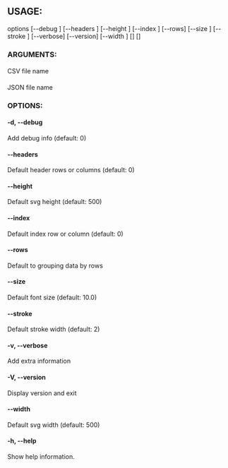 ## USAGE: 
options [--debug <debug>] [--headers <headers>] [--height <height>] [--index <index>] [--rows] [--size <size>] [--stroke <stroke>] [--verbose] [--version] [--width <width>] [<csv-name>] [<json-name>]

### ARGUMENTS:
#### <csv-name>
  CSV file name

#### <json-name>
JSON file name

### OPTIONS:

####  -d, --debug <debug>
Add debug info (default: 0)

####  --headers <headers>
Default header rows or columns (default: 0)

####  --height <height>
Default svg height (default: 500)

#### --index <index>
Default index row or column (default: 0)

#### --rows
Default to grouping data by rows

#### --size <size>
Default font size (default: 10.0)

#### --stroke <stroke>
Default stroke width (default: 2)

#### -v, --verbose
Add extra information

#### -V, --version
Display version and exit

#### --width <width>
Default svg width (default: 500)

####  -h, --help
Show help information.
